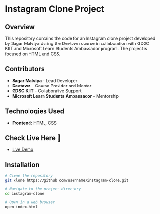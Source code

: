 # Instagram Clone Project

## Overview

This repository contains the code for an Instagram clone project developed by Sagar Malviya during the Devtown course in collaboration with GDSC KIIT and Microsoft Learn Students Ambassador program. The project is focused on HTML and CSS.

## Contributors

- **Sagar Malviya** - Lead Developer
- **Devtown** - Course Provider and Mentor
- **GDSC KIIT** - Collaborative Support
- **Microsoft Learn Students Ambassador** - Mentorship

## Technologies Used

- **Frontend:** HTML, CSS

## Check Live Here 🚀

- [Live Demo](https://dosomething-sagar.github.io/instagram-clone/)

## Installation

```bash
# Clone the repository
git clone https://github.com/username/instagram-clone.git

# Navigate to the project directory
cd instagram-clone

# Open in a web browser
open index.html
